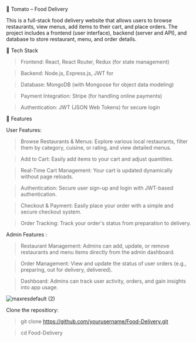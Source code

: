 🍅 Tomato – Food Delivery 

This is a full-stack food delivery website that allows users to browse restaurants, view menus, add items to their cart, and place orders. The project includes a frontend (user interface), backend (server and API), and database to store restaurant, menu, and order details.

🔧 Tech Stack

>  Frontend: React, React Router, Redux (for state management)

>  Backend: Node.js, Express.js, JWT for 

>  Database: MongoDB (with Mongoose for object data modeling)

>  Payment Integration: Stripe (for handling online payments)

>  Authentication: JWT (JSON Web Tokens) for secure login

🚀 Features

User Features:

>  Browse Restaurants & Menus: Explore various local restaurants, filter them by category, cuisine, or rating, and view detailed menus.

>  Add to Cart: Easily add items to your cart and adjust quantities.

>  Real-Time Cart Management: Your cart is updated dynamically without page reloads.

>  Authentication: Secure user sign-up and login with JWT-based authentication.

>  Checkout & Payment: Easily place your order with a simple and secure checkout system.

>  Order Tracking: Track your order's status from preparation to delivery.

Admin Features :

>  Restaurant Management: Admins can add, update, or remove restaurants and menu items directly from the admin dashboard.

>  Order Management: View and update the status of user orders (e.g., preparing, out for delivery, delivered).

>  Dashboard: Admins can track user activity, orders, and gain insights into app usage.

![maxresdefault (2)](https://github.com/user-attachments/assets/6a141900-e622-4d39-88e8-0cf942ca6eb2)

Clone the repositiory:

> git clone https://github.com/yourusername/Food-Delivery.git

> cd Food-Delivery



